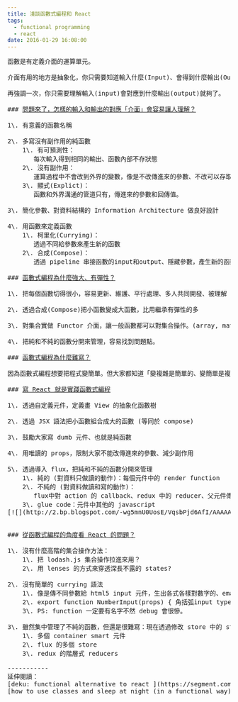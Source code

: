 ```yaml
---
title: 淺談函數式編程和 React
tags:
  - functional programming
  - react
date: 2016-01-29 16:08:00
---
```


<pre>
函數是有定義介面的運算單元。

介面有用的地方是抽象化，你只需要知道輸入什麼(Input)、會得到什麼輸出(Output)，你不用知道它細節是怎麼做到的。其實有個超能力在背後，也沒關係。當然這是在沒有碰到 bug 和有良好文件、不需要修改它的前提之下。

再強調一次，你只需要理解輸入(input)會對應到什麼輸出(output)就夠了。

### <u>問題來了，怎樣的輸入和輸出的對應「介面」會容易讓人理解？</u>

1\. 有意義的函數名稱

2\. 多寫沒有副作用的純函數
    1\. 有可預測性：
       每次輸入得到相同的輸出、函數內部不存狀態    
    2\. 沒有副作用：
       運算過程中不會改到外界的變數，像是不改傳進來的參數、不改可以存取的全域變數。    
    3\. 顯式(Explict)：
       函數和外界溝通的管道只有，傳進來的參數和回傳值。

3\. 簡化參數、對資料結構的 Information Architecture 做良好設計

4\. 用函數來定義函數
    1\. 柯里化(Currying)：
       透過不同給參數來產生新的函數
    2\. 合成(Compose)：
       透過 pipeline 串接函數的input和output、隱藏參數，產生新的函數。

### <u>函數式編程為什麼強大、有彈性？</u>

1\. 把每個函數切得很小，容易更新、維護、平行處理、多人共同開發、被理解

2\. 透過合成(Compose)把小函數變成大函數，比用繼承有彈性的多

3\. 對集合實做 Functor 介面，讓一般函數都可以對集合操作。(array, matrix, tensor)

4\. 把純和不純的函數分開來管理，容易找到問題點。

### <u>函數式編程為什麼難寫？</u>

因為函數式編程想要把程式變簡單。但大家都知道「變複雜是簡單的、變簡單是複雜的」。所以這種方式寫程式需要設計、思考，你會是一個程式「設計師」。但如果你現在的專案寫完之後沒人會看、不會再改、不用維護、規模不大，也許函數式編程並不能幫到這個專案多少。

### <u>寫 React 就是實踐函數式編程</u>

1\. 透過自定義元件，定義畫 View 的抽象化函數樹

2\. 透過 JSX 語法把小函數組合成大的函數 (等同於 compose)

3\. 鼓勵大家寫 dumb 元件、也就是純函數

4\. 用唯讀的 props，限制大家不能改傳進來的參數、減少副作用

5\. 透過導入 flux，把純和不純的函數分開來管理
    1\. 純的 (對資料只做讀的動作)：每個元件中的 render function
    2\. 不純的 (對資料做讀和寫的動作)：
       flux中對 action 的 callback、redux 中的 reducer、父元件傳給子元件的 callback
    3\. glue code：元件中其他的 javascript
<div class="separator" style="clear: both; text-align: center;">[![](http://2.bp.blogspot.com/-wg5mnU0UosE/VqsbPjd6AfI/AAAAAAAA4Ak/FN1MAFQndCY/s640/unnamed.jpg)](http://2.bp.blogspot.com/-wg5mnU0UosE/VqsbPjd6AfI/AAAAAAAA4Ak/FN1MAFQndCY/s1600/unnamed.jpg)</div>

### <u>從函數式編程的角度看 React 的問題？</u>

1\. 沒有什麼高階的集合操作方法：
    1\. 把 lodash.js 集合操作拉進來用？
    2\. 用 lenses 的方式來穿透深長不露的 states?

2\. 沒有簡單的 currying 語法
    1\. 像是傳不同參數給 html5 input 元件，生出各式各樣對數字的、email、submit、text的自定義元件。最簡單寫法應該是 
    2\. export function NumberInput(props) { 角括弧input type=“number” {…props} /> }
    3\. PS: function 一定要有名字不然 debug 會很慘。

3\. 雖然集中管理了不純的函數，但還是很難寫：現在透過修改 store 中的 state 來控制元件，這邊 action 觸發的都是不純的函數，如果元件架構一深，還是會很難改。有解嗎？這邊還沒找到什麼 coding guideline…
    1\. 多個 container smart 元件
    2\. flux 的多個 store
    3\. redux 的階層式 reducers

-----------
延伸閱讀：
[deku: functional alternative to react ](https://segment.com/blog/deku-our-functional-alternative-to-react/)
[how to use classes and sleep at night (in a functional way)](https://medium.com/@dan_abramov/how-to-use-classes-and-sleep-at-night-9af8de78ccb4#.jkarowg5n)
</pre>